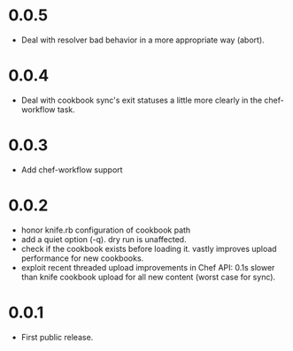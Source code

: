 0.0.5
=====

* Deal with resolver bad behavior in a more appropriate way (abort).

0.0.4
=====

* Deal with cookbook sync's exit statuses a little more clearly in the
  chef-workflow task.

0.0.3
=====

* Add chef-workflow support

0.0.2
=====
* honor knife.rb configuration of cookbook path
* add a quiet option (-q). dry run is unaffected.
* check if the cookbook exists before loading it. vastly improves upload
  performance for new cookbooks.
* exploit recent threaded upload improvements in Chef API: 0.1s slower than
  knife cookbook upload for all new content (worst case for sync).

0.0.1
=====

* First public release.
